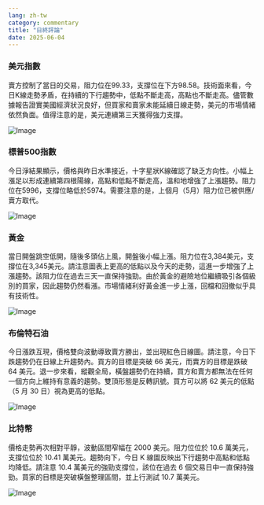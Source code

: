 ```yaml
---
lang: zh-tw
category: commentary
title: "日終評論"
date: 2025-06-04
---
```


### 美元指數

賣方控制了當日的交易，阻力位在99.33，支撐位在下方98.58。技術面來看，今日K線走勢矛盾，在持續的下行趨勢中，低點不斷走高，高點也不斷走高。儘管數據報告證實美國經濟狀況良好，但買家和賣家未能延續日線走勢，美元的市場情緒依然負面。值得注意的是，美元連續第三天獲得強力支撐。

![Image](https://markleighedu.github.io/img/Jun-2025/04-Jun-2025/usdindex.jpg)

### 標普500指數

今日淨結果顯示，價格與昨日水準接近，十字星狀K線確認了缺乏方向性。小幅上漲足以形成連續第四根陽線，高點和低點不斷走高，溫和地增強了上漲趨勢。阻力位在5996，支撐位略低於5974。需要注意的是，上個月（5月）阻力位已被供應/賣方取代。

![Image](https://markleighedu.github.io/img/Jun-2025/04-Jun-2025/sp500.jpg)

### 黃金

當日開盤跳空低開，隨後多頭佔上風，開盤後小幅上漲。阻力位在3,384美元，支撐位在3,345美元。請注意圖表上更高的低點以及今天的走勢，這進一步增強了上漲趨勢。該阻力位在過去三天一直保持強勁。由於黃金的避險地位繼續吸引各個級別的買家，因此趨勢仍然看漲。市場情緒利好黃金進一步上漲，回檔和回撤似乎具有技術性。

![Image](https://markleighedu.github.io/img/Jun-2025/04-Jun-2025/gold.jpg)

### 布倫特石油

今日漲跌互現，價格雙向波動導致賣方勝出，並出現紅色日線圖。請注意，今日下跌趨勢仍在日線上升趨勢內。買方的目標是突破 66 美元，而賣方的目標是跌破 64 美元。退一步來看，縱觀全局，橫盤趨勢仍在持續，買方和賣方都無法在任何一個方向上維持有意義的趨勢。雙頂形態是反轉訊號。買方可以將 62 美元的低點（5 月 30 日）視為更高的低點。

![Image](https://markleighedu.github.io/img/Jun-2025/04-Jun-2025/brentoil.jpg)

### 比特幣

價格走勢再次相對平靜，波動區間窄幅在 2000 美元。阻力位位於 10.6 萬美元，支撐位位於 10.41 萬美元。趨勢向下，今日 K 線圖反映出下行趨勢中高點和低點均降低。請注意 10.4 萬美元的強勁支撐位，該位在過去 6 個交易日中一直保持強勁。買家的目標是突破橫盤整理區間，並上行測試 10.7 萬美元。

![Image](https://markleighedu.github.io/img/Jun-2025/04-Jun-2025/bitcoin.jpg)

